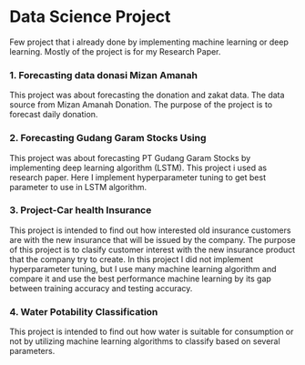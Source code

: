 # Data Science Project
Few project that i already done by implementing machine learning or deep learning. Mostly of the project is for my Research Paper.
### 1. Forecasting data donasi Mizan Amanah
This project was about forecasting the donation and zakat data. The data source from Mizan Amanah Donation. The purpose of the project is to forecast daily donation.
### 2. Forecasting Gudang Garam Stocks Using
This project was about forecasting PT Gudang Garam Stocks by implementing deep learning algorithm (LSTM). This project i used as research paper. Here I implement hyperparameter tuning to get best parameter to use in LSTM algorithm.  
### 3. Project-Car health Insurance
This project is intended to find out how interested old insurance customers are with the new insurance that will be issued by the company. The purpose of this project is to clasify customer interest with the new insurance product that the company try to create. In this project I did not implement hyperparameter tuning, but I use many machine learning algorithm and compare it and use the best performance machine learning by its gap between training accuracy and testing accuracy.
### 4. Water Potability Classification
This project is intended to find out how water is suitable for consumption or not by utilizing machine learning algorithms to classify based on several parameters.
